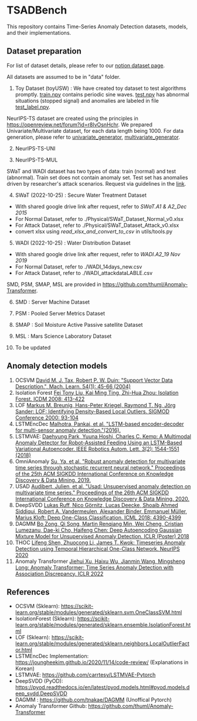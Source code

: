 # TSADBench

This repository contains Time-Series Anomaly Detection datasets, models, and their implementations.

## Dataset preparation

For list of dataset details, please refer to our [notion dataset page](https://carrtesy.notion.site/79cb1d595ec746a3a4c8371cedb2c608?v=440fdfeea2dc489d806e72b85d3d4da6). 

All datasets are assumed to be in "data" folder. 

1. Toy Dataset (toyUSW) : We have created toy dataset to test algorithms promptly. [train.npy](data/toyUSW/train.npy) contains periodic sine waves. [test.npy](data/toyUSW/test.npy) has abnormal situations (stopped signal) and anomalies are labeled in file [test_label.npy](data/toyUSW/test_label.npy).  

NeurIPS-TS dataset are created using the principles in https://openreview.net/forum?id=r8IvOsnHchr.
We prepared Univariate/Multivariate dataset, for each data length being 1000.
For data generation, please refer to [univariate_generator](https://github.com/carrtesy/DeepTSAD/blob/master/data/univariate_generator.py), [multivariate_generator](https://github.com/carrtesy/DeepTSAD/blob/master/data/multivariate_generator.py).

2. NeurIPS-TS-UNI

3. NeurIPS-TS-MUL

SWaT and WADI dataset has two types of data: train (normal) and test (abnormal).
Train set does not contain anomaly set. Test set has anomalies driven by researcher's attack scenarios.
Request via guidelines in the [link](https://itrust.sutd.edu.sg/itrust-labs_datasets/dataset_info/).

4. SWaT (2022-10-25) : Secure Water Treatment Dataset
- With shared google drive link after request, refer to *SWaT.A1 & A2_Dec 2015*
- For Normal Dataset, refer to ./Physical/SWaT_Dataset_Normal_v0.xlsx
- For Attack Dataset, refer to ./Physical/SWaT_Dataset_Attack_v0.xlsx
- convert xlsx using *read_xlsx_and_convert_to_csv* in utils/tools.py

5. WADI (2022-10-25) : Water Distribution Dataset
- With shared google drive link after request, refer to *WADI.A2_19 Nov 2019*
- For Normal Dataset, refer to ./WADI_14days_new.csv
- For Attack Dataset, refer to ./WADI_attackdataLABLE.csv

SMD, PSM, SMAP, MSL are provided in https://github.com/thuml/Anomaly-Transformer.

6. SMD : Server Machine Dataset

7. PSM : Pooled Server Metrics Dataset

8. SMAP : Soil Moisture Active Passive satellite Dataset

9. MSL : Mars Science Laboratory Dataset

10. To be updated

## Anomaly detection models

1. OCSVM [David M. J. Tax, Robert P. W. Duin:
"Support Vector Data Description.", Mach. Learn. 54(1): 45-66 (2004)](https://homepage.tudelft.nl/a9p19/papers/ML_SVDD_04.pdf)
2. Isolation Forest [Fei Tony Liu, Kai Ming Ting, Zhi-Hua Zhou:
Isolation Forest. ICDM 2008: 413-422](https://cs.nju.edu.cn/zhouzh/zhouzh.files/publication/icdm08b.pdf?q=isolation-forest)
3. LOF [Markus M. Breunig, Hans-Peter Kriegel, Raymond T. Ng, Jörg Sander:
LOF: Identifying Density-Based Local Outliers. SIGMOD Conference 2000: 93-104](https://dl.acm.org/doi/pdf/10.1145/335191.335388) 
4. LSTMEncDec [Malhotra, Pankaj, et al. "LSTM-based encoder-decoder for multi-sensor anomaly detection."(2016).](https://arxiv.org/pdf/1607.00148v2.pdf)
5. LSTMVAE: [Daehyung Park, Yuuna Hoshi, Charles C. Kemp:
A Multimodal Anomaly Detector for Robot-Assisted Feeding Using an LSTM-Based Variational Autoencoder. IEEE Robotics Autom. Lett. 3(2): 1544-1551 (2018)](https://arxiv.org/pdf/1711.00614.pdf)
6. OmniAnomaly [Su, Ya, et al. "Robust anomaly detection for multivariate time series through stochastic recurrent neural network." Proceedings of the 25th ACM SIGKDD International Conference on Knowledge Discovery & Data Mining. 2019.](https://dl.acm.org/doi/pdf/10.1145/3292500.3330672?casa_token=k52TYpPsw2QAAAAA:5PQRaCv7bH507y-pnpvFqLM_TDUmMMTlZU24P8coKzZmT6LVtFC-8dh8AmhTJ_kYZFl11NyxBSGi)
7. USAD [Audibert, Julien, et al. "Usad: Unsupervised anomaly detection on multivariate time series." Proceedings of the 26th ACM SIGKDD International Conference on Knowledge Discovery & Data Mining. 2020.](https://dl.acm.org/doi/pdf/10.1145/3394486.3403392)
8. DeepSVDD [Lukas Ruff, Nico Görnitz, Lucas Deecke, Shoaib Ahmed Siddiqui, Robert A. Vandermeulen, Alexander Binder, Emmanuel Müller, Marius Kloft:
Deep One-Class Classification. ICML 2018: 4390-4399](https://proceedings.mlr.press/v80/ruff18a.html)
9. DAGMM [Bo Zong, Qi Song, Martin Renqiang Min, Wei Cheng, Cristian Lumezanu, Dae-ki Cho, Haifeng Chen: Deep Autoencoding Gaussian Mixture Model for Unsupervised Anomaly Detection. ICLR (Poster) 2018](https://openreview.net/forum?id=BJJLHbb0-)
10. THOC [Lifeng Shen, Zhuocong Li, James T. Kwok: Timeseries Anomaly Detection using Temporal Hierarchical One-Class Network. NeurIPS 2020](https://proceedings.neurips.cc/paper/2020/file/97e401a02082021fd24957f852e0e475-Paper.pdf)
11. Anomaly Transformer [Jiehui Xu, Haixu Wu, Jianmin Wang, Mingsheng Long:
Anomaly Transformer: Time Series Anomaly Detection with Association Discrepancy. ICLR 2022
](https://openreview.net/forum?id=LzQQ89U1qm_)

## References
- OCSVM (Sklearn): https://scikit-learn.org/stable/modules/generated/sklearn.svm.OneClassSVM.html
- IsolationForest (Sklearn): https://scikit-learn.org/stable/modules/generated/sklearn.ensemble.IsolationForest.html
- LOF (Sklearn): https://scikit-learn.org/stable/modules/generated/sklearn.neighbors.LocalOutlierFactor.html
- LSTMEncDec Implementation: https://joungheekim.github.io/2020/11/14/code-review/ (Explanations in Korean)
- LSTMVAE: https://github.com/carrtesy/LSTMVAE-Pytorch
- DeepSVDD (PyOD): https://pyod.readthedocs.io/en/latest/pyod.models.html#pyod.models.deep_svdd.DeepSVDD
- DAGMM : https://github.com/tnakae/DAGMM (Unoffical Pytorch)
- Anomaly Transformer Github: https://github.com/thuml/Anomaly-Transformer
